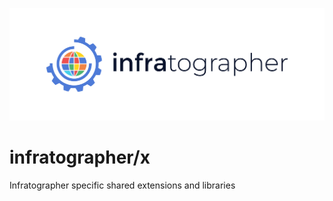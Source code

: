 ![logo](https://github.com/infratographer/website/blob/main/source/theme/assets/pictures/logo.jpg?raw=true)
# infratographer/x

Infratographer specific shared extensions and libraries
